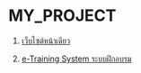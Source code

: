 # MY_PROJECT

1. [เว็บไซต์หน้าเดียว](https://github.com/matavanary/MY_PROJECT/tree/main/TOTAL/Matavanary001#readme)

2. [e-Training System ระบบฝึกอบรม](https://github.com/ENOMBAN/MY_PROJECT/tree/main/TOTAL/e-Training%20System)
